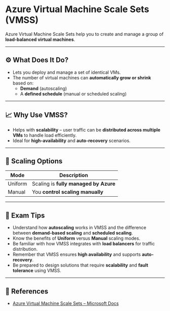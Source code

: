 # Azure Virtual Machine Scale Sets (VMSS)

Azure Virtual Machine Scale Sets help you to create and manage a group of **load-balanced virtual machines**.

---

## ⚙️ What Does It Do?

- Lets you deploy and manage a set of identical VMs.
- The number of virtual machines can **automatically grow or shrink** based on:
  - **Demand** (autoscaling)
  - A **defined schedule** (manual or scheduled scaling)

---

## 📈 Why Use VMSS?

- Helps with **scalability** – user traffic can be **distributed across multiple VMs** to handle load efficiently.
- Ideal for **high-availability** and **auto-recovery** scenarios.

---

## 🔧 Scaling Options

| Mode    | Description                                        |
|---------|----------------------------------------------------|
| Uniform | Scaling is **fully managed by Azure**              |
| Manual  | You **control scaling manually**                   |

---

## 📝 Exam Tips

- Understand how **autoscaling** works in VMSS and the difference between **demand-based scaling** and **scheduled scaling**.
- Know the benefits of **Uniform** versus **Manual** scaling modes.
- Be familiar with how VMSS integrates with **load balancers** for traffic distribution.
- Remember that VMSS ensures **high availability** and supports **auto-recovery**.
- Be prepared to design solutions that require **scalability** and **fault tolerance** using VMSS.

---

## 🔗 References

- [Azure Virtual Machine Scale Sets – Microsoft Docs](https://learn.microsoft.com/en-us/azure/virtual-machine-scale-sets/overview)
